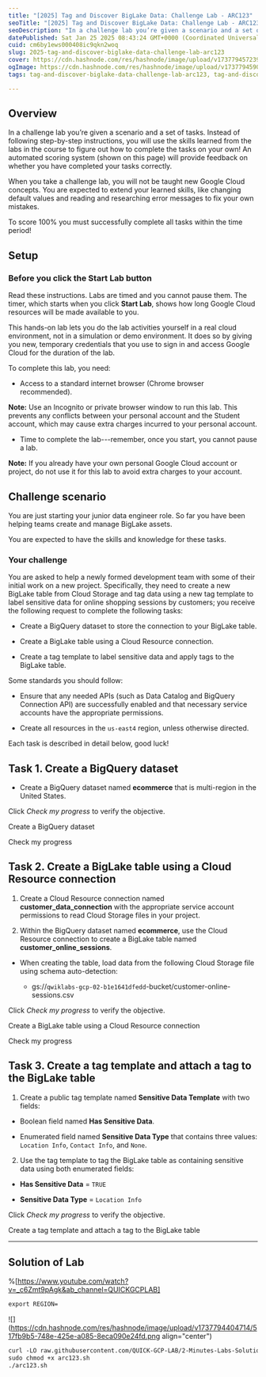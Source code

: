 ```yaml
---
title: "[2025] Tag and Discover BigLake Data: Challenge Lab - ARC123"
seoTitle: "[2025] Tag and Discover BigLake Data: Challenge Lab - ARC123"
seoDescription: "In a challenge lab you’re given a scenario and a set of tasks. Instead of following step-by-step instructions, you will use the skills learned from the labs"
datePublished: Sat Jan 25 2025 08:43:24 GMT+0000 (Coordinated Universal Time)
cuid: cm6by1ews000408ic9qkn2woq
slug: 2025-tag-and-discover-biglake-data-challenge-lab-arc123
cover: https://cdn.hashnode.com/res/hashnode/image/upload/v1737794572392/44c5bcd3-9d38-4e98-83ce-e80b0010d1fa.png
ogImage: https://cdn.hashnode.com/res/hashnode/image/upload/v1737794590522/8e0cb6c0-51bf-4788-b0ff-5fd81a1f449a.png
tags: tag-and-discover-biglake-data-challenge-lab-arc123, tag-and-discover-biglake-data-challenge-lab, arc123

---
```


## **Overview**

In a challenge lab you’re given a scenario and a set of tasks. Instead of following step-by-step instructions, you will use the skills learned from the labs in the course to figure out how to complete the tasks on your own! An automated scoring system (shown on this page) will provide feedback on whether you have completed your tasks correctly.

When you take a challenge lab, you will not be taught new Google Cloud concepts. You are expected to extend your learned skills, like changing default values and reading and researching error messages to fix your own mistakes.

To score 100% you must successfully complete all tasks within the time period!

## **Setup**

### Before you click the Start Lab button

Read these instructions. Labs are timed and you cannot pause them. The timer, which starts when you click **Start Lab**, shows how long Google Cloud resources will be made available to you.

This hands-on lab lets you do the lab activities yourself in a real cloud environment, not in a simulation or demo environment. It does so by giving you new, temporary credentials that you use to sign in and access Google Cloud for the duration of the lab.

To complete this lab, you need:

* Access to a standard internet browser (Chrome browser recommended).
    

**Note:** Use an Incognito or private browser window to run this lab. This prevents any conflicts between your personal account and the Student account, which may cause extra charges incurred to your personal account.

* Time to complete the lab---remember, once you start, you cannot pause a lab.
    

**Note:** If you already have your own personal Google Cloud account or project, do not use it for this lab to avoid extra charges to your account.

## **Challenge scenario**

You are just starting your junior data engineer role. So far you have been helping teams create and manage BigLake assets.

You are expected to have the skills and knowledge for these tasks.

### Your challenge

You are asked to help a newly formed development team with some of their initial work on a new project. Specifically, they need to create a new BigLake table from Cloud Storage and tag data using a new tag template to label sensitive data for online shopping sessions by customers; you receive the following request to complete the following tasks:

* Create a BigQuery dataset to store the connection to your BigLake table.
    
* Create a BigLake table using a Cloud Resource connection.
    
* Create a tag template to label sensitive data and apply tags to the BigLake table.
    

Some standards you should follow:

* Ensure that any needed APIs (such as Data Catalog and BigQuery Connection API) are successfully enabled and that necessary service accounts have the appropriate permissions.
    
* Create all resources in the `us-east4` region, unless otherwise directed.
    

Each task is described in detail below, good luck!

## **Task 1. Create a BigQuery dataset**

* Create a BigQuery dataset named **ecommerce** that is multi-region in the United States.
    

Click *Check my progress* to verify the objective.

Create a BigQuery dataset

Check my progress

## **Task 2. Create a BigLake table using a Cloud Resource connection**

1. Create a Cloud Resource connection named **customer\_data\_connection** with the appropriate service account permissions to read Cloud Storage files in your project.
    
2. Within the BigQuery dataset named **ecommerce**, use the Cloud Resource connection to create a BigLake table named **customer\_online\_sessions**.
    

* When creating the table, load data from the following Cloud Storage file using schema auto-detection:
    
    * gs://`qwiklabs-gcp-02-b1e1641dfedd`\-bucket/customer-online-sessions.csv
        

Click *Check my progress* to verify the objective.

Create a BigLake table using a Cloud Resource connection

Check my progress

## **Task 3. Create a tag template and attach a tag to the BigLake table**

1. Create a public tag template named **Sensitive Data Template** with two fields:
    

* Boolean field named **Has Sensitive Data**.
    
* Enumerated field named **Sensitive Data Type** that contains three values: `Location Info`, `Contact Info`, and `None`.
    

2. Use the tag template to tag the BigLake table as containing sensitive data using both enumerated fields:
    

* **Has Sensitive Data** = `TRUE`
    
* **Sensitive Data Type** = `Location Info`
    

Click *Check my progress* to verify the objective.

Create a tag template and attach a tag to the BigLake table

---

## Solution of Lab

%[https://www.youtube.com/watch?v=_c6Zmt9pAgk&ab_channel=QUICKGCPLAB] 

```apache
export REGION=
```

![](https://cdn.hashnode.com/res/hashnode/image/upload/v1737794404714/517fb9b5-748e-425e-a085-8eca090e24fd.png align="center")

```apache
curl -LO raw.githubusercontent.com/QUICK-GCP-LAB/2-Minutes-Labs-Solutions/main/Tag%20and%20Discover%20BigLake%20Data%20Challenge%20Lab/arc123.sh
sudo chmod +x arc123.sh
./arc123.sh
```